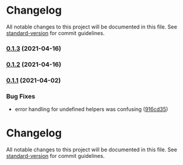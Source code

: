 # Changelog

All notable changes to this project will be documented in this file. See [standard-version](https://github.com/conventional-changelog/standard-version) for commit guidelines.

### [0.1.3](https://github.com/joshleblanc/cedar/compare/v0.1.2...v0.1.3) (2021-04-16)

### [0.1.2](https://github.com/joshleblanc/ilex/compare/v0.1.1...v0.1.2) (2021-04-16)

### [0.1.1](https://github.com/joshleblanc/ilex/compare/v0.1.0...v0.1.1) (2021-04-02)


### Bug Fixes

* error handling for undefined helpers was confusing ([916cd35](https://github.com/joshleblanc/ilex/commit/916cd3556f80a311fc3917c74bd61e9fb0bf4115))

# Changelog

All notable changes to this project will be documented in this file. See [standard-version](https://github.com/conventional-changelog/standard-version) for commit guidelines.
